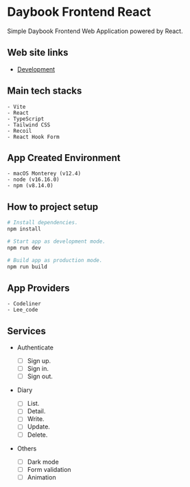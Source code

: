 # Daybook Frontend React

Simple Daybook Frontend Web Application powered by React.

## Web site links

- [Development](https://codeliners-daybook.netlify.app)

## Main tech stacks

    - Vite
    - React
    - TypeScript
    - Tailwind CSS
    - Recoil
    - React Hook Form

## App Created Environment

    - macOS Monterey (v12.4)
    - node (v16.16.0)
    - npm (v8.14.0)

## How to project setup

```bash
# Install dependencies.
npm install

# Start app as development mode.
npm run dev

# Build app as production mode.
npm run build
```

## App Providers

    - Codeliner
    - Lee_code

## Services

- Authenticate

  - [ ] Sign up.
  - [ ] Sign in.
  - [ ] Sign out.

- Diary

  - [ ] List.
  - [ ] Detail.
  - [ ] Write.
  - [ ] Update.
  - [ ] Delete.

- Others
  - [ ] Dark mode
  - [ ] Form validation
  - [ ] Animation
